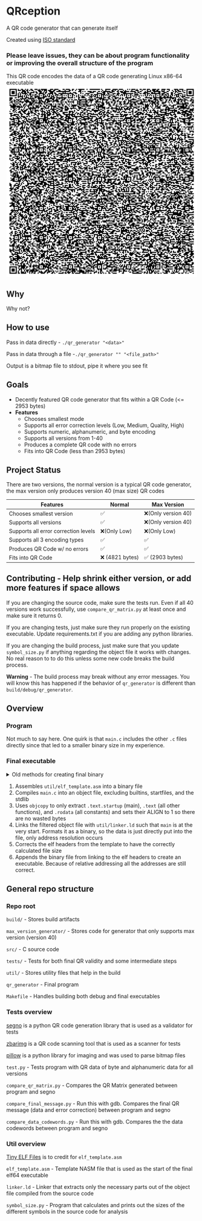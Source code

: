 # QRception
A QR code generator that can generate itself

Created using [ISO standard](/iso_standard.pdf)

### Please leave issues, they can be about program functionality or improving the overall structure of the program

This QR code encodes the data of a QR code generating Linux x86-64 executable
![QR Code generator (all codes are max size)](/max_version_generator/qr_generator.bmp)


## Why
Why not?


## How to use

Pass in data directly - `./qr_generator "<data>"`

Pass in data through a file -`./qr_generator "" "<file_path>"`

Output is a bitmap file to stdout, pipe it where you see fit


## Goals
- Decently featured QR code generator that fits within a QR Code (<= 2953 bytes)
- **Features**
    - Chooses smallest mode
    - Supports all error correction levels (Low, Medium, Quality, High)
    - Supports numeric, alphanumeric, and byte encoding
    - Supports all versions from 1-40
    - Produces a complete QR code with no errors
    - Fits into QR Code (less than 2953 bytes)


## Project Status
There are two versions, the normal version is a typical QR code generator, the max version only produces version 40 (max size) QR codes

| Features | Normal | Max Version |
| --- | --- | --- |
| Chooses smallest version | ✅ | ❌(Only version 40) |
| Supports all versions | ✅ | ❌(Only version 40) |
| Supports all error correction levels | ❌(Only Low) | ❌(Only Low) |
| Supports all 3 encoding types | ✅ | ✅ |
| Produces QR Code w/ no errors | ✅ | ✅ |
| Fits into QR Code | ❌ (4821 bytes) | ✅ (2903 bytes) |


## Contributing - Help shrink either version, or add more features if space allows
If you are changing the source code, make sure the tests run. Even if all 40 versions work successfully, use `compare_qr_matrix.py` at least once and make sure it returns 0.

If you are changing tests, just make sure they run properly on the existing executable. Update requirements.txt if you are adding any python libraries.

If you are changing the build process, just make sure that you update `symbol_size.py` if anything regarding the object file it works with changes. No real reason to to do this unless some new code breaks the build process. 

**Warning** - The build process may break without any error messages. You will know this has happened if the behavior of `qr_generator` is different than `build/debug/qr_generator`.


## Overview
### Program
Not much to say here. One quirk is that `main.c` includes the other `.c` files directly since that led to a smaller binary size in my experience.


### Final executable
<details>
<summary>Old methods for creating final binary</summary>

I have always used `elf_template.asm` as a starter and have only modified it slightly.

#### Source code -> MASM -> NASM
I used gcc to compile the source code into separate asm files. However, these could not be NASM, so I chose the closest alternative, MASM, and wrote a jank python script to attempt to convert between the two using the errors that I found, then append to the template.
Eventually, the program was crashing and faulting in different ways and I realized this was not a reliable strategy.


#### Source code -> Object file -> NASM
I used gcc to compile the source code to an object file, then used [`objconv`](https://github.com/gitGNU/objconv) to disassemble the object file into mostly valid NASM. Then I had a python script clean it up and append it to the template.
    
This also just stopped working eventually.
</details>

1. Assembles `util/elf_template.asm` into a binary file
2. Compiles `main.c` into an object file, excluding builtins, startfiles, and the stdlib
3. Uses `objcopy` to only extract `.text.startup` (main), `.text` (all other functions), and `.rodata` (all constants) and sets their ALIGN to 1 so there are no wasted bytes
4. Links the filtered object file with `util/linker.ld` such that `main` is at the very start. Formats it as a binary, so the data is just directly put into the file, only address resolution occurs
5. Corrects the elf headers from the template to have the correctly calculated file size
6. Appends the binary file from linking to the elf headers to create an executable. Because of relative addressing all the addresses are still correct.

## General repo structure
### Repo root

`build/` - Stores build artifacts

`max_version_generator/` - Stores code for generator that only supports max version (version 40)

`src/` - C source code

`tests/` - Tests for both final QR validity and some intermediate steps

`util/` - Stores utility files that help in the build

`qr_generator` - Final program

`Makefile` - Handles building both debug and final executables


### Tests overview
[segno](https://github.com/heuer/segno) is a python QR code generation library that is used as a validator for tests

[zbarimg](https://github.com/mchehab/zbar) is a QR code scanning tool that is used as a scanner for tests

[pillow](https://github.com/python-pillow/Pillow) is a python library for imaging and was used to parse bitmap files


`test.py` - Tests program with QR data of byte and alphanumeric data for all versions

`compare_qr_matrix.py` - Compares the QR Matrix generated between program and segno

`compare_final_message.py` - Run this with gdb. Compares the final QR message (data and error correction) between program and segno

`compare_data_codewords.py` - Run this with gdb. Compares the the data codewords between program and segno


### Util overview
[Tiny ELF Files](https://nathanotterness.com/2021/10/tiny_elf_modernized.html) is to credit for `elf_template.asm`

`elf_template.asm` - Template NASM file that is used as the start of the final elf64 executable

`linker.ld` - Linker that extracts only the necessary parts out of the object file compiled from the source code

`symbol_size.py` - Program that calculates and prints out the sizes of the different symbols in the source code for analysis
